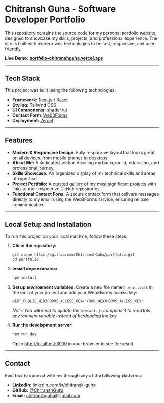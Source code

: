 # **Chitransh Guha - Software Developer Portfolio**

This repository contains the source code for my personal portfolio website, designed to showcase my skills, projects, and professional experience. The site is built with modern web technologies to be fast, responsive, and user-friendly.

**Live Demo:** [**portfolio-chitranshguha.vercel.app**](https://portfolio-1bqagusda-chitransh-guhas-projects.vercel.app/) 

-----

## **Tech Stack**

This project was built using the following technologies:

  * **Framework:** [Next.js](https://nextjs.org/) / [React](https://reactjs.org/)
  * **Styling:** [Tailwind CSS](https://tailwindcss.com/)
  * **UI Components:** [shadcn/ui](https://ui.shadcn.com/)
  * **Contact Form:** [Web3Forms](https://web3forms.com/)
  * **Deployment:** [Vercel](https://vercel.com/)

-----

## **Features**

  * **Modern & Responsive Design:** Fully responsive layout that looks great on all devices, from mobile phones to desktops.
  * **About Me:** A dedicated section detailing my background, education, and professional journey.
  * **Skills Showcase:** An organized display of my technical skills and areas of expertise.
  * **Project Portfolio:** A curated gallery of my most significant projects with links to their respective GitHub repositories.
  * **Functional Contact Form:** A secure contact form that delivers messages directly to my email using the Web3Forms service, ensuring reliable communication.

-----

## **Local Setup and Installation**

To run this project on your local machine, follow these steps:

1.  **Clone the repository:**

    ```bash
    git clone https://github.com/ChitranshGuha/portfolio.git
    cd portfolio
    ```

2.  **Install dependencies:**

    ```bash
    npm install
    ```

3.  **Set up environment variables:**
    Create a new file named `.env.local` in the root of your project and add your Web3Forms access key:

    ```
    NEXT_PUBLIC_WEB3FORMS_ACCESS_KEY="YOUR_WEB3FORMS_ACCESS_KEY"
    ```

    *Note: You will need to update the `Contact.js` component to read this environment variable instead of hardcoding the key.*

4.  **Run the development server:**

    ```bash
    npm run dev
    ```

    Open [http://localhost:3000](https://www.google.com/search?q=http://localhost:3000) in your browser to see the result.

-----

## **Contact**

Feel free to connect with me through any of the following platforms:

  * **LinkedIn:** [linkedin.com/in/chitransh-guha](https://linkedin.com/in/chitransh-guha)
  * **GitHub:** [@ChitranshGuha](https://github.com/ChitranshGuha)
  * **Email:** [chitranshguha@gmail.com](mailto:chitranshguha@gmail.com)